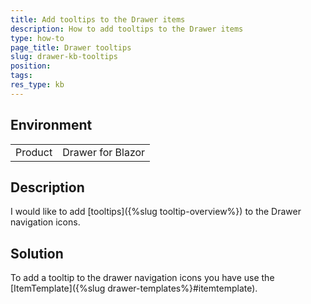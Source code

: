 ```yaml
---
title: Add tooltips to the Drawer items
description: How to add tooltips to the Drawer items
type: how-to
page_title: Drawer tooltips
slug: drawer-kb-tooltips
position:
tags:
res_type: kb
---
```


## Environment
<table>
	<tbody>
		<tr>
			<td>Product</td>
			<td>Drawer for Blazor</td>
		</tr>
	</tbody>
</table>


## Description

I would like to add [tooltips]({%slug tooltip-overview%}) to the Drawer navigation icons.


## Solution

To add a tooltip to the drawer navigation icons you have use the [ItemTemplate]({%slug drawer-templates%}#itemtemplate).
